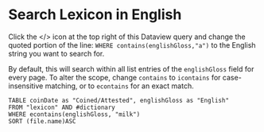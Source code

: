 # Search Lexicon in English
Click the \</> icon at the top right of this Dataview query and change the quoted portion of the line: `WHERE contains(englishGloss,"a")` to the English string you want to search for.

By default, this will search within all list entries of the `englishGloss` field for every page. To alter the scope, change `contains` to `icontains` for case-insensitive matching, or to `econtains` for an exact match.

```dataview
TABLE coinDate as "Coined/Attested", englishGloss as "English"
FROM "lexicon" AND #dictionary
WHERE econtains(englishGloss, "milk")
SORT (file.name)ASC
```
